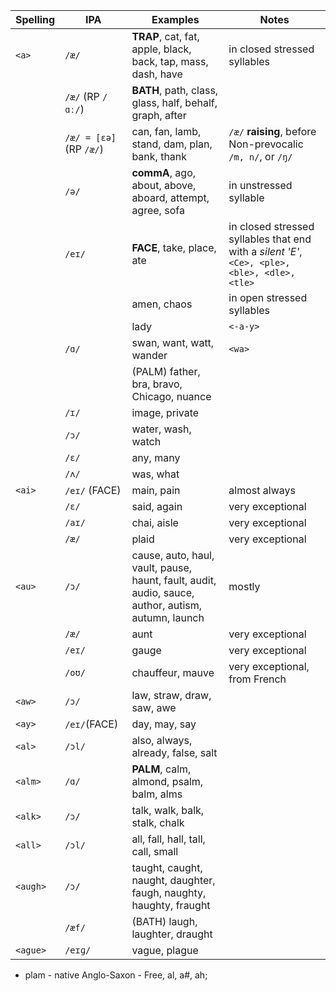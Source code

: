 
| Spelling | IPA                     | Examples                                                                                           | Notes                                                                                         |
| -------- | ----------------------- | -------------------------------------------------------------------------------------------------- | --------------------------------------------------------------------------------------------- |
| `<a>`    | `/æ/`                   | **TRAP**, cat, fat, apple, black, back, tap, mass, dash, have                                      | in closed stressed syllables                                                                  |
|          | `/æ/` (RP `/ɑː/`)       | **BATH**, path, class, glass, half, behalf, graph, after                                           |                                                                                               |
|          | `/æ/ = [ɛə]` (RP `/æ/`) | can, fan, lamb, stand, dam, plan, bank, thank                                                      | `/æ/` **raising**, before Non-prevocalic `/m, n/`, or `/ŋ/`                                   |
|          | `/ə/`                   | **commA**, ago, about, above, aboard, attempt, agree, sofa                                         | in unstressed syllable                                                                        |
|          | `/eɪ/`                  | **FACE**, take, place, ate                                                                         | in closed stressed syllables that end with a *silent 'E'*, `<Ce>, <ple>, <ble>, <dle>, <tle>` |
|          |                         | amen, chaos                                                                                        | in open stressed syllables                                                                    |
|          |                         | lady                                                                                               | `<-a-y>`                                                                                      |
|          | `/ɑ/`                   | swan, want, watt, wander                                                                           | `<wa>`                                                                                        |
|          |                         | (PALM) father, bra, bravo, Chicago, nuance                                                         |                                                                                               |
|          | `/ɪ/`                   | image, private                                                                                     |                                                                                               |
|          | `/ɔ/`                   | water, wash, watch                                                                                 |                                                                                               |
|          | `/ɛ/`                   | any, many                                                                                          |                                                                                               |
|          | `/ʌ/`                   | was, what                                                                                          |                                                                                               |
| `<ai>`   | `/eɪ/` (FACE)           | main, pain                                                                                         | almost always                                                                                 |
|          | `/ɛ/`                   | said, again                                                                                        | very exceptional                                                                              |
|          | `/aɪ/`                  | chai, aisle                                                                                        | very exceptional                                                                              |
|          | `/æ/`                   | plaid                                                                                              | very exceptional                                                                              |
| `<au>`   | `/ɔ/`                   | cause, auto, haul, vault, pause, haunt, fault, audit, audio, sauce, author, autism, autumn, launch | mostly                                                                                        |
|          | `/æ/`                   | aunt                                                                                               | very exceptional                                                                              |
|          | `/eɪ/`                  | gauge                                                                                              | very exceptional                                                                              |
|          | `/oʊ/`                  | chauffeur, mauve                                                                                   | very exceptional, from French                                                                 |
| `<aw>`   | `/ɔ/`                   | law, straw, draw, saw, awe                                                                         |                                                                                               |
| `<ay>`   | `/eɪ/`(FACE)            | day, may, say                                                                                      |                                                                                               |
| `<al>`   | `/ɔl/`                  | also, always, already, false, salt                                                                 |                                                                                               |
| `<alm>`  | `/ɑ/`                   | **PALM**, calm, almond, psalm, balm, alms                                                          |                                                                                               |
| `<alk>`  | `/ɔ/`                   | talk, walk, balk, stalk, chalk                                                                     |                                                                                               |
| `<all>`  | `/ɔl/`                  | all, fall, hall, tall, call, small                                                                 |                                                                                               |
| `<augh>` | `/ɔ/`                   | taught, caught, naught, daughter, faugh, naughty, haughty, fraught                                 |                                                                                               |
|          | `/æf/`                  | (BATH) laugh, laughter, draught                                                                    |                                                                                               |
| `<ague>` | `/eɪɡ/`                 | vague, plague                                                                                      |                                                                                               |


- plam - native Anglo-Saxon - Free,  al, a#, ah;